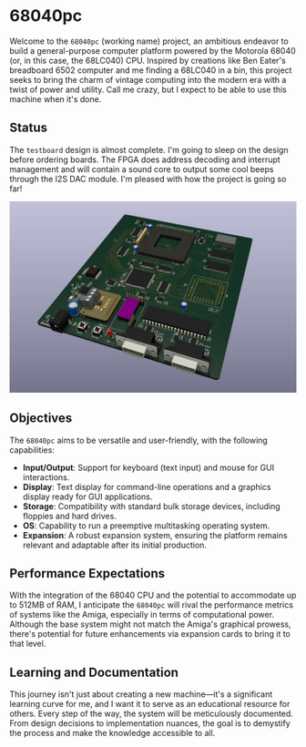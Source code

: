 # 68040pc

Welcome to the `68040pc` (working name) project, an ambitious endeavor to build
a general-purpose computer platform powered by the Motorola 68040 (or, in this
case, the 68LC040) CPU. Inspired by creations like Ben Eater's breadboard 6502
computer and me finding a 68LC040 in a bin, this project seeks to bring the
charm of vintage computing into the modern era with a twist of power and
utility. Call me crazy, but I expect to be able to use this machine when it's
done.

## Status

The `testboard` design is almost complete. I'm going to sleep on the design
before ordering boards. The FPGA does address decoding and interrupt
management and will contain a sound core to output some cool beeps through
the I2S DAC module. I'm pleased with how the project is going so far!

![testboard Render](./testboard.jpg)

## Objectives

The `68040pc` aims to be versatile and user-friendly, with the following
capabilities:
- **Input/Output**: Support for keyboard (text input) and mouse for GUI
  interactions.
- **Display**: Text display for command-line operations and a graphics display
  ready for GUI applications.
- **Storage**: Compatibility with standard bulk storage devices, including
  floppies and hard drives.
- **OS**: Capability to run a preemptive multitasking operating system.
- **Expansion**: A robust expansion system, ensuring the platform remains
  relevant and adaptable after its initial production.

## Performance Expectations

With the integration of the 68040 CPU and the potential to accommodate up to
512MB of RAM, I anticipate the `68040pc` will rival the performance metrics of
systems like the Amiga, especially in terms of computational power. Although the
base system might not match the Amiga's graphical prowess, there's potential for
future enhancements via expansion cards to bring it to that level.

## Learning and Documentation

This journey isn't just about creating a new machine—it's a significant learning
curve for me, and I want it to serve as an educational resource for others.
Every step of the way, the system will be meticulously documented. From design
decisions to implementation nuances, the goal is to demystify the process and
make the knowledge accessible to all.
